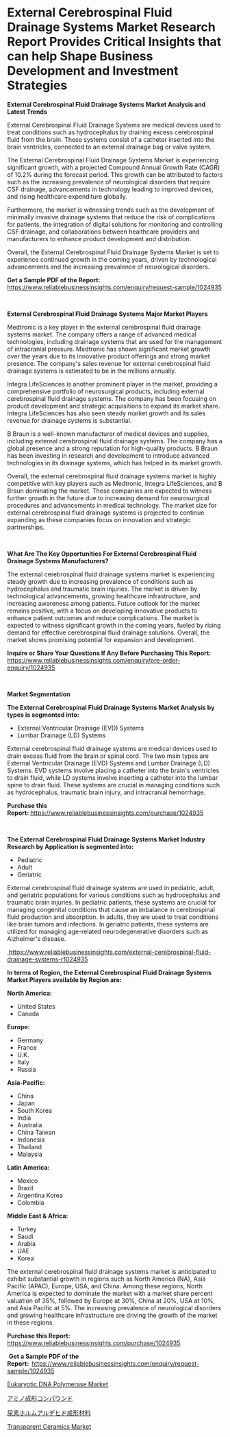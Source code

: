 <p><h1>External Cerebrospinal Fluid Drainage Systems Market Research Report Provides Critical Insights that can help Shape Business Development and Investment Strategies</h1></p><p><strong>External Cerebrospinal Fluid Drainage Systems Market Analysis and Latest Trends</strong></p>
<p><p>External Cerebrospinal Fluid Drainage Systems are medical devices used to treat conditions such as hydrocephalus by draining excess cerebrospinal fluid from the brain. These systems consist of a catheter inserted into the brain ventricles, connected to an external drainage bag or valve system. </p><p>The External Cerebrospinal Fluid Drainage Systems Market is experiencing significant growth, with a projected Compound Annual Growth Rate (CAGR) of 10.2% during the forecast period. This growth can be attributed to factors such as the increasing prevalence of neurological disorders that require CSF drainage, advancements in technology leading to improved devices, and rising healthcare expenditure globally.</p><p>Furthermore, the market is witnessing trends such as the development of minimally invasive drainage systems that reduce the risk of complications for patients, the integration of digital solutions for monitoring and controlling CSF drainage, and collaborations between healthcare providers and manufacturers to enhance product development and distribution.</p><p>Overall, the External Cerebrospinal Fluid Drainage Systems Market is set to experience continued growth in the coming years, driven by technological advancements and the increasing prevalence of neurological disorders.</p></p>
<p><strong>Get a Sample PDF of the Report:&nbsp;</strong> <a href="https://www.reliablebusinessinsights.com/enquiry/request-sample/1024935">https://www.reliablebusinessinsights.com/enquiry/request-sample/1024935</a></p>
<p>&nbsp;</p>
<p><strong>External Cerebrospinal Fluid Drainage Systems Major Market Players</strong></p>
<p><p>Medtronic is a key player in the external cerebrospinal fluid drainage systems market. The company offers a range of advanced medical technologies, including drainage systems that are used for the management of intracranial pressure. Medtronic has shown significant market growth over the years due to its innovative product offerings and strong market presence. The company's sales revenue for external cerebrospinal fluid drainage systems is estimated to be in the millions annually.</p><p>Integra LifeSciences is another prominent player in the market, providing a comprehensive portfolio of neurosurgical products, including external cerebrospinal fluid drainage systems. The company has been focusing on product development and strategic acquisitions to expand its market share. Integra LifeSciences has also seen steady market growth and its sales revenue for drainage systems is substantial.</p><p>B Braun is a well-known manufacturer of medical devices and supplies, including external cerebrospinal fluid drainage systems. The company has a global presence and a strong reputation for high-quality products. B Braun has been investing in research and development to introduce advanced technologies in its drainage systems, which has helped in its market growth.</p><p>Overall, the external cerebrospinal fluid drainage systems market is highly competitive with key players such as Medtronic, Integra LifeSciences, and B Braun dominating the market. These companies are expected to witness further growth in the future due to increasing demand for neurosurgical procedures and advancements in medical technology. The market size for external cerebrospinal fluid drainage systems is projected to continue expanding as these companies focus on innovation and strategic partnerships.</p></p>
<p>&nbsp;</p>
<p><strong>What Are The Key Opportunities For External Cerebrospinal Fluid Drainage Systems Manufacturers?</strong></p>
<p><p>The external cerebrospinal fluid drainage systems market is experiencing steady growth due to increasing prevalence of conditions such as hydrocephalus and traumatic brain injuries. The market is driven by technological advancements, growing healthcare infrastructure, and increasing awareness among patients. Future outlook for the market remains positive, with a focus on developing innovative products to enhance patient outcomes and reduce complications. The market is expected to witness significant growth in the coming years, fueled by rising demand for effective cerebrospinal fluid drainage solutions. Overall, the market shows promising potential for expansion and development.</p></p>
<p><strong>Inquire or Share Your Questions If Any Before Purchasing This Report:</strong> <a href="https://www.reliablebusinessinsights.com/enquiry/pre-order-enquiry/1024935">https://www.reliablebusinessinsights.com/enquiry/pre-order-enquiry/1024935</a></p>
<p>&nbsp;</p>
<p><strong>Market Segmentation</strong></p>
<p><strong>The External Cerebrospinal Fluid Drainage Systems Market Analysis by types is segmented into:</strong></p>
<p><ul><li>External Ventricular Drainage (EVD) Systems</li><li>Lumbar Drainage (LD) Systems</li></ul></p>
<p><p>External cerebrospinal fluid drainage systems are medical devices used to drain excess fluid from the brain or spinal cord. The two main types are External Ventricular Drainage (EVD) Systems and Lumbar Drainage (LD) Systems. EVD systems involve placing a catheter into the brain's ventricles to drain fluid, while LD systems involve inserting a catheter into the lumbar spine to drain fluid. These systems are crucial in managing conditions such as hydrocephalus, traumatic brain injury, and intracranial hemorrhage.</p></p>
<p><strong>Purchase this Report:&nbsp;</strong><a href="https://www.reliablebusinessinsights.com/purchase/1024935">https://www.reliablebusinessinsights.com/purchase/1024935</a></p>
<p>&nbsp;</p>
<p><strong>The External Cerebrospinal Fluid Drainage Systems Market Industry Research by Application is segmented into:</strong></p>
<p><ul><li>Pediatric</li><li>Adult</li><li>Geriatric</li></ul></p>
<p><p>External cerebrospinal fluid drainage systems are used in pediatric, adult, and geriatric populations for various conditions such as hydrocephalus and traumatic brain injuries. In pediatric patients, these systems are crucial for managing congenital conditions that cause an imbalance in cerebrospinal fluid production and absorption. In adults, they are used to treat conditions like brain tumors and infections. In geriatric patients, these systems are utilized for managing age-related neurodegenerative disorders such as Alzheimer's disease.</p></p>
<p><a href="https://www.reliablebusinessinsights.com/external-cerebrospinal-fluid-drainage-systems-r1024935">&nbsp;https://www.reliablebusinessinsights.com/external-cerebrospinal-fluid-drainage-systems-r1024935</a></p>
<p><strong>In terms of Region, the External Cerebrospinal Fluid Drainage Systems Market Players available by Region are:</strong></p>
<p>
    <p> <strong> North America: </strong>
        <ul>
            <li>United States</li>
            <li>Canada</li>
        </ul>
        </p> 
    <p> <strong> Europe: </strong>
        <ul>
            <li>Germany</li>
            <li>France</li>
            <li>U.K.</li>
            <li>Italy</li>
            <li>Russia</li>
        </ul>
        </p> 
    <p> <strong> Asia-Pacific: </strong>
        <ul>
            <li>China</li>
            <li>Japan</li>
            <li>South Korea</li>
            <li>India</li>
            <li>Australia</li>
            <li>China Taiwan</li>
            <li>Indonesia</li>
            <li>Thailand</li>
            <li>Malaysia</li>
        </ul>
        </p> 
    <p> <strong> Latin America: </strong>
        <ul>
            <li>Mexico</li>
            <li>Brazil</li>
            <li>Argentina Korea</li>
            <li>Colombia</li>
        </ul>
        </p> 
    <p> <strong> Middle East & Africa: </strong>
        <ul>
            <li>Turkey</li>
            <li>Saudi</li>
            <li>Arabia</li>
            <li>UAE</li>
            <li>Korea</li>
        </ul>
    </p>
    </p>
<p><p>The external cerebrospinal fluid drainage systems market is anticipated to exhibit substantial growth in regions such as North America (NA), Asia Pacific (APAC), Europe, USA, and China. Among these regions, North America is expected to dominate the market with a market share percent valuation of 35%, followed by Europe at 30%, China at 20%, USA at 10%, and Asia Pacific at 5%. The increasing prevalence of neurological disorders and growing healthcare infrastructure are driving the growth of the market in these regions.</p></p>
<p><strong>Purchase this Report: </strong><a href="https://www.reliablebusinessinsights.com/purchase/1024935">https://www.reliablebusinessinsights.com/purchase/1024935</a></p>
<p>&nbsp;<strong>Get a Sample PDF of the Report:&nbsp;&nbsp;</strong><a href="https://www.reliablebusinessinsights.com/enquiry/request-sample/1024935">https://www.reliablebusinessinsights.com/enquiry/request-sample/1024935</a></p>
<p><strong></strong></p>
<p><p><a href="https://www.linkedin.com/pulse/eukaryotic-dna-polymerase-market-segmentation-geographical-qwc6e">Eukaryotic DNA Polymerase Market</a></p><p><a href="https://github.com/RaeJenkins1952/Market-Research-Report-List-2/blob/main/6003865176272.md">アミノ成形コンパウンド</a></p><p><a href="https://github.com/TysonKub/Market-Research-Report-List-1/blob/main/3382991176273.md">尿素ホルムアルデヒド成形材料</a></p><p><a href="https://www.linkedin.com/pulse/global-transparent-ceramics-market-opportunities-forecast-hpn8e">Transparent Ceramics Market</a></p></p>